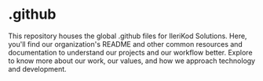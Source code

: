 # .github
This repository houses the global .github files for IleriKod Solutions. Here, you'll find our organization's README and other common resources and documentation to understand our projects and our workflow better. Explore to know more about our work, our values, and how we approach technology and development.
